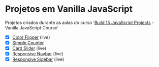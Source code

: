 # Projetos em Vanilla JavaScript

Projetos criados durante as aulas do curso '[Build 15 JavaScript Projects](https://www.youtube.com/watch?v=3PHXvlpOkf4&t=1828s) - Vanilla JavaScript Course'

- [x] [Color Flipper](https://luciana-santos.github.io/color-flipper/) (live)
- [x] [Simple Counter](https://github.com/Luciana-Santos/vanilla-javascript-projects/tree/main/simple-counter)
- [x] [Card Slider](https://luciana-santos.github.io/card-slider/) (live)
- [x] [Responsive Navbar](https://codepen.io/luciana-santos/details/WNZKyqO) (live)
- [x] [Responsive Sidebar](https://codepen.io/luciana-santos/details/bGozGYG) (live)
